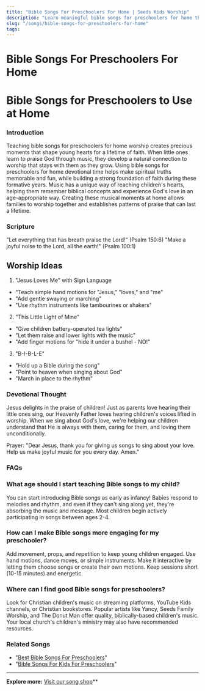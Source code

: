 ```yaml
---
title: "Bible Songs For Preschoolers For Home | Seeds Kids Worship"
description: "Learn meaningful bible songs for preschoolers for home that teach Scripture through music. Interactive worship resources for kids and families."
slug: "/songs/bible-songs-for-preschoolers-for-home"
tags:
---
```


# Bible Songs For Preschoolers For Home

# Bible Songs for Preschoolers to Use at Home

### Introduction
Teaching bible songs for preschoolers for home worship creates precious moments that shape young hearts for a lifetime of faith. When little ones learn to praise God through music, they develop a natural connection to worship that stays with them as they grow. Using bible songs for preschoolers for home devotional time helps make spiritual truths memorable and fun, while building a strong foundation of faith during these formative years. Music has a unique way of reaching children's hearts, helping them remember biblical concepts and experience God's love in an age-appropriate way. Creating these musical moments at home allows families to worship together and establishes patterns of praise that can last a lifetime.

### Scripture
"Let everything that has breath praise the Lord!" (Psalm 150:6)
"Make a joyful noise to the Lord, all the earth!" (Psalm 100:1)

## Worship Ideas
1. "Jesus Loves Me" with Sign Language
- "Teach simple hand motions for "Jesus," "loves," and "me"
- "Add gentle swaying or marching"
- "Use rhythm instruments like tambourines or shakers"

2. "This Little Light of Mine"
- "Give children battery-operated tea lights"
- "Let them raise and lower lights with the music"
- "Add finger motions for "hide it under a bushel - NO!"

3. "B-I-B-L-E"
- "Hold up a Bible during the song"
- "Point to heaven when singing about God"
- "March in place to the rhythm"

### Devotional Thought
Jesus delights in the praise of children! Just as parents love hearing their little ones sing, our Heavenly Father loves hearing children's voices lifted in worship. When we sing about God's love, we're helping our children understand that He is always with them, caring for them, and loving them unconditionally.

Prayer: "Dear Jesus, thank you for giving us songs to sing about your love. Help us make joyful music for you every day. Amen."

### FAQs

### What age should I start teaching Bible songs to my child?
You can start introducing Bible songs as early as infancy! Babies respond to melodies and rhythm, and even if they can't sing along yet, they're absorbing the music and message. Most children begin actively participating in songs between ages 2-4.

### How can I make Bible songs more engaging for my preschooler?
Add movement, props, and repetition to keep young children engaged. Use hand motions, dance moves, or simple instruments. Make it interactive by letting them choose songs or create their own motions. Keep sessions short (10-15 minutes) and energetic.

### Where can I find good Bible songs for preschoolers?
Look for Christian children's music on streaming platforms, YouTube Kids channels, or Christian bookstores. Popular artists like Yancy, Seeds Family Worship, and The Donut Man offer quality, biblically-based children's music. Your local church's children's ministry may also have recommended resources.

### Related Songs

- "[Best Bible Songs For Preschoolers](/songs/best-bible-songs-for-preschoolers/)"
- "[Bible Songs For Kids For Preschoolers](/songs/bible-songs-for-kids-for-preschoolers/)"

---

**Explore more:** [Visit our song shop](https://seedskidsworship.com/shop)**

<!-- Schema Markup -->
<script type="application/ld+json">
{
  "@context": "https://schema.org",
  "@type": "MusicRecording",
  "name": "Bible Songs For Preschoolers For Home",
  "byArtist": {
    "@type": "MusicGroup",
    "name": "Seeds Kids Worship"
  },
  "isFamilyFriendly": true,
  "url": "https://seedskidsworship.com/songs/bible-songs-for-preschoolers-for-home/"
}
</script>